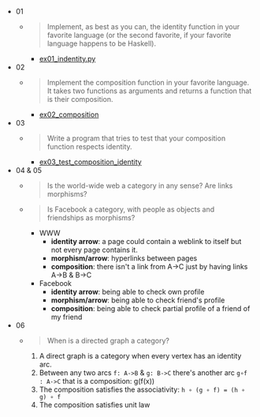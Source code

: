 - 01
  - > Implement, as best as you can, the identity function in your favorite language (or the second favorite, if your favorite language happens to be Haskell).
    - [ex01_indentity.py](ex01_identity.py)
- 02
  - > Implement the composition function in your favorite language. It takes two functions as arguments and returns a function that is their composition.
    - [ex02_composition](ex02_composition.py)
- 03
  - > Write a program that tries to test that your composition function respects identity.
    - [ex03_test_composition_identity](ex03_test_composition_identity.py)
- 04 & 05
  - > Is the world-wide web a category in any sense? Are links morphisms?
  - > Is Facebook a category, with people as objects and friendships as morphisms?
    - WWW
      - **identity arrow**: a page could contain a weblink to itself but not every page contains it.
      - **morphism/arrow**: hyperlinks between pages
      - **composition**: there isn't a link from A->C just by having links A->B & B->C
    - Facebook
      - **identity arrow**: being able to check own profile
      - **morphism/arrow**: being able to check friend's profile
      - **composition**: being able to check partial profile of a friend of my friend
- 06
  - > When is a directed graph a category?
    1. A direct graph is a category when every vertex has an identity arc.
    2. Between any two arcs `f: A->B` & `g: B->C` there's another arc `g∘f : A->C` that is a composition: g(f(x))
    3. The composition satisfies the associativity: `h ∘ (g ∘ f) = (h ∘ g) ∘ f`
    4. The composition satisfies unit law 
